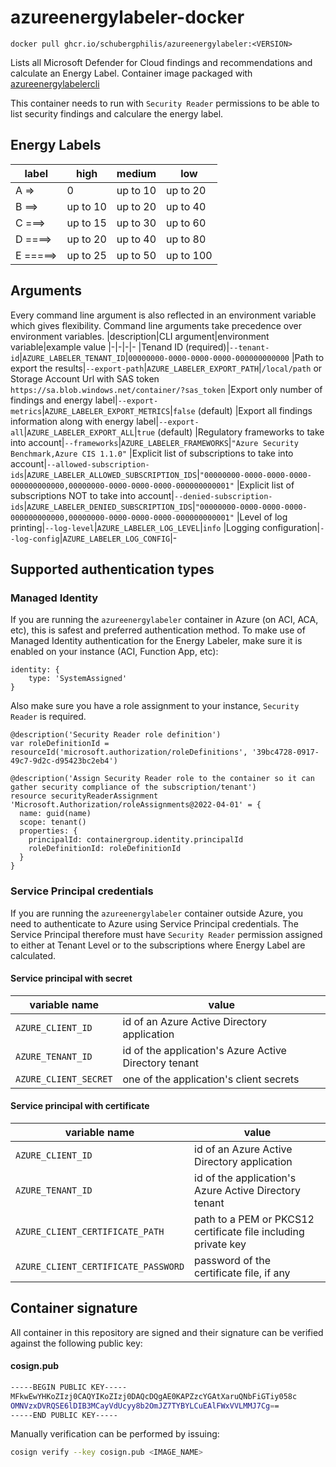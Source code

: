 # azureenergylabeler-docker
```
docker pull ghcr.io/schubergphilis/azureenergylabeler:<VERSION>
```
Lists all Microsoft Defender for Cloud findings and recommendations and calculate an Energy Label. 
Container image packaged with [azureenergylabelercli](https://pypi.org/project/azureenergylabelercli/)

This container needs to run with `Security Reader` permissions to be able to list security findings and calculare the energy label.

## Energy Labels
|label|high|medium|low
|-|-|-|-
|A =>|0|up to 10|up to 20|
|B ==>|up to 10|up to 20|up to 40|
|C ===>|up to 15|up to 30|up to 60|
|D ====>|up to 20|up to 40|up to 80|
|E =====>|up to 25|up to 50|up to 100|


## Arguments
Every command line argument is also reflected in an environment variable which gives flexibility. Command line arguments take precedence over environment variables.
|description|CLI argument|environment variable|example value
|-|-|-|-
|Tenand ID (required)|`--tenant-id`|`AZURE_LABELER_TENANT_ID`|`00000000-0000-0000-0000-000000000000`
|Path to export the results|`--export-path`|`AZURE_LABELER_EXPORT_PATH`|`/local/path` or Storage Account Url with SAS token `https://sa.blob.windows.net/container/?sas_token`
|Export only number of findings and energy label|`--export-metrics`|`AZURE_LABELER_EXPORT_METRICS`|`false` (default)
|Export all findings information along with energy label|`--export-all`|`AZURE_LABELER_EXPORT_ALL`|`true` (default)
|Regulatory frameworks to take into account|`--frameworks`|`AZURE_LABELER_FRAMEWORKS`|`"Azure Security Benchmark,Azure CIS 1.1.0"`
|Explicit list of subscriptions to take into account|`--allowed-subscription-ids`|`AZURE_LABELER_ALLOWED_SUBSCRIPTION_IDS`|`"00000000-0000-0000-0000-000000000000,00000000-0000-0000-0000-000000000001"`
|Explicit list of subscriptions NOT to take into account|`--denied-subscription-ids`|`AZURE_LABELER_DENIED_SUBSCRIPTION_IDS`|`"00000000-0000-0000-0000-000000000000,00000000-0000-0000-0000-000000000001"`
|Level of log printing|`--log-level`|`AZURE_LABELER_LOG_LEVEL`|`info`
|Logging configuration|`--log-config`|`AZURE_LABELER_LOG_CONFIG`|-

## Supported authentication types
### Managed Identity
If you are running the `azureenergylabeler` container in Azure (on ACI, ACA, etc), this is safest and preferred authentication method. 
To make use of Managed Identity authentication for the Energy Labeler, make sure it is enabled on your instance (ACI, Function App, etc):
```bicep
identity: {
    type: 'SystemAssigned'
}
```
Also make sure you have a role assignment to your instance, `Security Reader` is required.
```bicep
@description('Security Reader role definition')
var roleDefinitionId = resourceId('microsoft.authorization/roleDefinitions', '39bc4728-0917-49c7-9d2c-d95423bc2eb4')

@description('Assign Security Reader role to the container so it can gather security compliance of the subscription/tenant')
resource securityReaderAssignment 'Microsoft.Authorization/roleAssignments@2022-04-01' = {
  name: guid(name)
  scope: tenant()
  properties: {
    principalId: containergroup.identity.principalId
    roleDefinitionId: roleDefinitionId
  }
}
```
### Service Principal credentials
If you are running the `azureenergylabeler` container outside Azure, you need to authenticate to Azure using Service Principal credentials.
The Service Principal therefore must have `Security Reader` permission assigned to either at Tenant Level or to the subscriptions where Energy Label are calculated.
#### Service principal with secret
|variable name|value
|-|-
|`AZURE_CLIENT_ID`|id of an Azure Active Directory application
|`AZURE_TENANT_ID`|id of the application's Azure Active Directory tenant
|`AZURE_CLIENT_SECRET`|one of the application's client secrets

#### Service principal with certificate
|variable name|value
|-|-
|`AZURE_CLIENT_ID`|id of an Azure Active Directory application
|`AZURE_TENANT_ID`|id of the application's Azure Active Directory tenant
|`AZURE_CLIENT_CERTIFICATE_PATH`|path to a PEM or PKCS12 certificate file including private key
|`AZURE_CLIENT_CERTIFICATE_PASSWORD`|password of the certificate file, if any

## Container signature
All container in this repository are signed and their signature can be verified against the following public key:

#### **cosign.pub**
```bash
-----BEGIN PUBLIC KEY-----
MFkwEwYHKoZIzj0CAQYIKoZIzj0DAQcDQgAE0KAPZzcYGAtXaruQNbFiGTiy058c
OMNVzxDVRQSE6lDIB3MCayVdUcyy8b2OmJZ7TYBYLCuEAlFWxVVLMMJ7Cg==
-----END PUBLIC KEY-----
```

Manually verification can be performed by issuing:

```bash
cosign verify --key cosign.pub <IMAGE_NAME>
```
